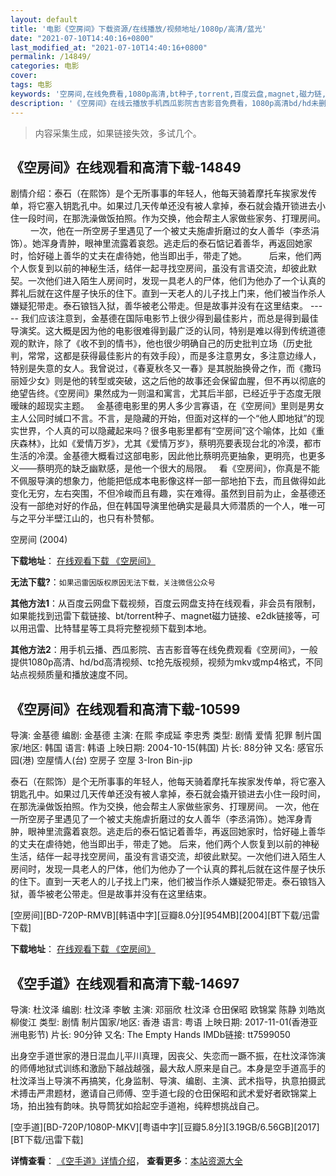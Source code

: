 ```yaml
---
layout: default
title: '电影《空房间》下载资源/在线播放/视频地址/1080p/高清/蓝光'
date: "2021-07-10T14:40:16+0800"
last_modified_at: "2021-07-10T14:40:16+0800"
permalink: /14849/
categories: 电影
cover:
tags: 电影
keywords: '空房间,在线免费看,1080p高清,bt种子,torrent,百度云盘,magnet,磁力链,迅雷下载资源'
description: '《空房间》在线云播放手机西瓜影院吉吉影音免费看，1080p高清bd/hd未删减完整版和tc抢先枪版，mkv/mp4格式，附带bt/torrent种子、magnet/磁力链、百度云盘、网盘资源迅雷下载链接'
---
```


>内容采集生成，如果链接失效，多试几个。


## 《空房间》在线观看和高清下载-14849

剧情介绍：泰石（在熙饰）是个无所事事的年轻人，他每天骑着摩托车挨家发传单，将它塞入钥匙孔中。如果过几天传单还没有被人拿掉，泰石就会撬开锁进去小住一段时间，在那洗澡做饭拍照。作为交换，他会帮主人家做些家务、打理房间。  　　一次，他在一所空房子里遇见了一个被丈夫施虐折磨过的女人善华（李丞涓饰）。她浑身青肿，眼神里流露着哀怨。逃走后的泰石惦记着善华，再返回她家时，恰好碰上善华的丈夫在虐待她，他当即出手，带走了她。  　　后来，他们两个人恢复到以前的神秘生活，结伴一起寻找空房间，虽没有言语交流，却彼此默契。一次他们进入陌生人房间时，发现一具老人的尸体，他们为他办了一个认真的葬礼后就在这件屋子快乐的住下。直到一天老人的儿子找上门来，他们被当作杀人嫌疑犯带走。泰石锒铛入狱，善华被老公带走。但是故事并没有在这里结束。 ----- 我们应该注意到，金基德在国际电影节上很少得到最佳影片，而总是得到最佳导演奖。这大概是因为他的电影很难得到最广泛的认同，特别是难以得到传统道德观的默许，除了《收不到的情书》，他也很少明确自己的历史批判立场（历史批判，常常，这都是获得最佳影片的有效手段），而是多注意男女，多注意边缘人，特别是失意的女人。我曾说过，《春夏秋冬又一春》是其脱胎换骨之作，而《撒玛丽娅少女》则是他的转型或突破，这之后他的故事还会保留血腥，但不再以彻底的绝望告终。《空房间》果然成为一则温和寓言，尤其后半部，已经近乎于态度无限暧昧的超现实主题。   金基德电影里的男人多少言寡语，在《空房间》里则是男女主人公同时缄口不言。不言，是隐藏的开始，但面对这样的一个“他人即地狱”的现实世界，个人真的可以隐藏起来吗？很多电影里都有“空房间”这个喻体，比如《重庆森林》，比如《爱情万岁》，尤其《爱情万岁》，蔡明亮要表现台北的冷漠，都市生活的冷漠。金基德大概看过这部电影，因此他比蔡明亮更抽象，更明亮，也更多义——蔡明亮的缺乏幽默感，是他一个很大的局限。   看《空房间》，你真是不能不佩服导演的想象力，他能把低成本电影像这样一部一部地拍下去，而且做得如此变化无穷，左右突围，不但冷峻而且有趣，实在难得。虽然到目前为止，金基德还没有一部绝对好的作品，但在韩国导演里他确实是最具大师潜质的一个人，唯一可与之平分半壁江山的，也只有朴赞郁。


空房间 (2004)

**下载地址**： [在线观看下载 《空房间》](https://www.btbtdy.me/btdy/dy4977.html) 


**无法下载?**：`如果迅雷因版权原因无法下载，关注微信公众号 `

**其他方法1**：从百度云网盘下载视频，百度云网盘支持在线观看，非会员有限制，如果能找到迅雷下载链接、bt/torrent种子、magnet磁力链接、e2dk链接等，可以用迅雷、比特彗星等工具将完整视频下载到本地。

**其他方法2**：用手机云播、西瓜影院、吉吉影音等在线免费观看《空房间》，一般提供1080p高清、hd/bd高清视频、tc抢先版视频，视频为mkv或mp4格式，不同站点视频质量和播放速度不同。


## 《空房间》在线观看和高清下载-10599

导演: 金基德 编剧: 金基德 主演: 在熙 李成延 李忠秀 类型: 剧情 爱情 犯罪 制片国家/地区: 韩国 语言: 韩语 上映日期: 2004-10-15(韩国) 片长: 88分钟 又名: 感官乐园(港) 空屋情人(台) 空房子 空屋 3-Iron Bin-jip

泰石（在熙饰）是个无所事事的年轻人，他每天骑着摩托车挨家发传单，将它塞入钥匙孔中。如果过几天传单还没有被人拿掉，泰石就会撬开锁进去小住一段时间，在那洗澡做饭拍照。作为交换，他会帮主人家做些家务、打理房间。 一次，他在一所空房子里遇见了一个被丈夫施虐折磨过的女人善华（李丞涓饰）。她浑身青肿，眼神里流露着哀怨。逃走后的泰石惦记着善华，再返回她家时，恰好碰上善华的丈夫在虐待她，他当即出手，带走了她。 后来，他们两个人恢复到以前的神秘生活，结伴一起寻找空房间，虽没有言语交流，却彼此默契。一次他们进入陌生人房间时，发现一具老人的尸体，他们为他办了一个认真的葬礼后就在这件屋子快乐的住下。直到一天老人的儿子找上门来，他们被当作杀人嫌疑犯带走。泰石锒铛入狱，善华被老公带走。但是故事并没有在这里结束。


[空房间][BD-720P-RMVB][韩语中字][豆瓣8.0分][954MB][2004][BT下载/迅雷下载]

**下载地址**： [在线观看下载 《空房间》](https://www.btdx8.com/torrent/bin-jip_2004.html) 


## 《空手道》在线观看和高清下载-14697

导演: 杜汶泽 编剧: 杜汶泽 李敏 主演: 邓丽欣 杜汶泽 仓田保昭 欧锦棠 陈静 刘皓岚 柳俊江 类型: 剧情 制片国家/地区: 香港 语言: 粤语 上映日期: 2017-11-01(香港亚洲电影节) 片长: 90分钟 又名: The Empty Hands IMDb链接: tt7599050

出身空手道世家的港日混血儿平川真理，因丧父、失恋而一蹶不振，在杜汶泽饰演的师傅地狱式训练和激励下越战越强，最大敌人原来是自己。本身是空手道高手的杜汶泽当上导演不再搞笑，化身监制、导演、编剧、主演、武术指导，执意拍摄武术搏击严肃题材，邀请自己师傅、空手道七段的仓田保昭和武术爱好者欧锦棠上场，拍出独有韵味。执导筒犹如拾起空手道袍，纯粹想挑战自己。


[空手道][BD-720P/1080P-MKV][粤语中字][豆瓣5.8分][3.19GB/6.56GB][2017][BT下载/迅雷下载]

**详情查看**： [《空手道》详情介绍](/movie/14697/)， **查看更多**：[本站资源大全](/movie/t/all/)

